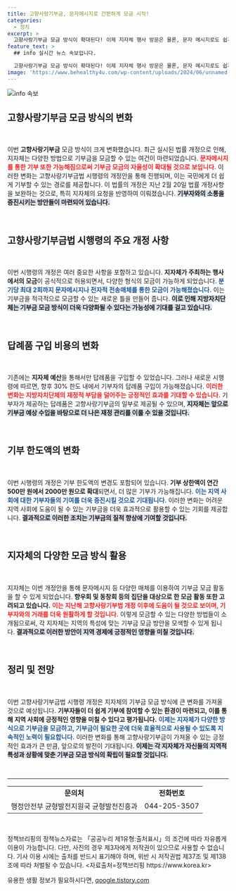```yaml
---
title: 고향사랑기부금, 문자메시지로 간편하게 모금 시작!
categories:
  - 정치
excerpt: >
  고향사랑기부금 모금 방식이 확대된다! 이제 지자체 행사 방문은 물론, 문자 메시지로도 쉽게 기부할 수 있게 된다. 21일부터 시행되는 개정안으로 다양한 기부 방법이 加해져 인구감소 지역에 실질적인 도움이 기대된다.
feature_text: >
  ## info 실시간 뉴스 속보입니다.

  고향사랑기부금 모금 방식이 확대된다! 이제 지자체 행사 방문은 물론, 문자 메시지로도 쉽게 기부할 수 있게 된다. 21일부터 시행되는 개정안으로 다양한 기부 방법이 加해져 인구감소 지역에 실질적인 도움이 기대된다.
image: 'https://www.behealthy4u.com/wp-content/uploads/2024/06/unnamed-file.png'
---
```


<p><img src="https://www.behealthy4u.com/wp-content/uploads/2024/06/unnamed-file.png" alt="info 속보" /></p>

<h2 data-ke-size="size26">고향사랑기부금 모금 방식의 변화</h2>

<p data-ke-size="size16">&nbsp;</p>

<p>이번 <b>고향사랑기부금</b> 모금 방식이 크게 변화했습니다. 최근 실시된 법률 개정으로 인해, 지자체는 다양한 방법으로 기부금을 모금할 수 있는 여건이 마련되었습니다. <b><span style="color: #ee2323;"> 문자메시지를 통한 기부 또한 가능해짐으로써 기부금 모금의 자율성이 확대될 것으로 보입니다.</span></b> 이러한 변화는 고향사랑기부금법 시행령의 개정안을 통해 진행되며, 이는 국민에게 더 쉽게 기부할 수 있는 경로를 제공합니다. 이 법률의 개정은 지난 2월 20일 법률 개정사항을 보완하는 것으로, 특히 지자체의 요청을 반영하여 이뤄졌습니다. <b><span style="background-color: #21538527;">기부자와의 소통을 증진시키는 방안들이 마련되어 있습니다.</span></b> </p>

<p data-ke-size="size16">&nbsp;</p>

<h2 data-ke-size="size26">고향사랑기부금법 시행령의 주요 개정 사항</h2>

<p data-ke-size="size16">&nbsp;</p>

<p>이번 시행령의 개정은 여러 중요한 사항을 포함하고 있습니다. <b>지자체가 주최하는 행사에서의 모금</b>이 공식적으로 허용되면서, 다양한 형식의 모금이 가능하게 되었습니다. <b><span style="color: #1a5490;">분기당 최대 2회까지 문자메시지나 전자적 전송매체를 통한 모금이 가능해졌습니다.</span></b> 이는 기부금을 적극적으로 모금할 수 있는 새로운 틀을 만들어 줍니다. <b><span style="background-color: #21538527;">이로 인해 지방자치단체는 기부금 모금 방식이 더욱 다양화될 수 있다는 가능성에 기대를 걸고 있습니다.</span></b> </p>

<p data-ke-size="size16">&nbsp;</p>

<h2 data-ke-size="size26">답례품 구입 비용의 변화</h2>

<p data-ke-size="size16">&nbsp;</p>

<p>기존에는 <b>지자체 예산</b>을 통해서만 답례품을 구입할 수 있었습니다. 그러나 새로운 시행령에 따르면, 향후 30% 한도 내에서 기부자의 답례품 구입이 가능해졌습니다. <b><span style="color: #ee2323;">이러한 변화는 지방자치단체의 재정적 부담을 덜어주는 긍정적인 효과를 기대할 수 있습니다.</span></b> 기부자가 제공하는 답례품은 고향사랑기부금의 일부로 제공될 수 있으며, <b><span style="background-color: #21538527;">지자체는 앞으로 기부금 예상 수입을 바탕으로 더 나은 재정 관리를 이룰 수 있을 것입니다.</span></b></p>

<p data-ke-size="size16">&nbsp;</p>

<h2 data-ke-size="size26">기부 한도액의 변화</h2>

<p data-ke-size="size16">&nbsp;</p>

<p>이번 시행령의 개정은 기부 한도액의 변경도 포함되어 있습니다. <b>기부 상한액이 연간 500만 원에서 2000만 원으로 확대</b>되면서, 더 많은 기부가 가능해집니다. <b><span style="color: #1a5490;">이는 지역 사회에 대한 기부자들의 기여를 더욱 증진시킬 것으로 기대됩니다.</span></b> 이러한 변화는 어려운 지역 사회에 도움이 될 수 있는 기부금을 더욱 효과적으로 활용할 수 있는 기회를 제공합니다. <b><span style="background-color: #21538527;">결과적으로 이러한 조치는 기부금의 질적 향상에 기여할 것입니다.</span></b></p>

<p data-ke-size="size16">&nbsp;</p>

<h2 data-ke-size="size26">지자체의 다양한 모금 방식 활용</h2>

<p data-ke-size="size16">&nbsp;</p>

<p>지자체는 이번 개정안을 통해 문자메시지 등 다양한 매체를 이용하여 기부금 모금 활동을 할 수 있게 되었습니다. <b>향우회 및 동창회 등의 집단을 대상으로 한 모금 활동 또한 고려되고 있습니다.</b> <b><span style="color: #ee2323;">이는 지난해 고향사랑기부법 개정 이후에 도움이 될 것으로 보이며, 기부자와의 거래를 더욱 원활하게 할 것입니다.</span></b> 이렇게 모금할 수 있는 다양한 방법들이 소개됨으로써, 각 지자체는 지역의 특성에 맞는 기부금 모금 방안을 모색할 수 있게 됩니다. <b><span style="background-color: #21538527;">결과적으로 이러한 방안이 지역 경제에 긍정적인 영향을 미칠 것입니다.</span></b> </p>

<p data-ke-size="size16">&nbsp;</p>

<h2 data-ke-size="size26">정리 및 전망</h2>

<p data-ke-size="size16">&nbsp;</p>

<p>이번 고향사랑기부금법 시행령 개정은 지자체의 기부금 모금 방식에 큰 변화를 가져올 것으로 예상됩니다. <b>기부자들이 더 쉽게 기부에 참여할 수 있는 환경이 마련되고, 이를 통해 지역 사회에 긍정적인 영향을 미칠 수 있다고 평가됩니다.</b> <b><span style="color: #1a5490;">이제는 지자체가 다양한 방식으로 기부금을 모금하고, 기부금이 필요한 곳에 더욱 효율적으로 사용될 수 있도록 지속적인 노력이 필요합니다.</span></b> 이러한 변화를 통해 고향사랑기부금이 가져올 수 있는 긍정적인 효과가 큰 만큼, 앞으로의 발전이 기대됩니다. <b><span style="background-color: #21538527;">이제는 각 지자체가 자신들의 지역적 특성과 상황에 맞춘 기부금 모금 방식의 확립이 필요할 것입니다.</span></b></p>

<p data-ke-size="size16">&nbsp;</p>

<hr />

<table style="width: 100%; border-collapse: collapse;">
<tr>
<td style="text-align: center; height: 17px;"><b>문의처</b></td>
<td style="text-align: center; height: 17px;"><b>전화번호</b></td>
</tr>
<tr>
<td style="text-align: center; height: 17px;">행정안전부 균형발전지원국 균형발전진흥과</td>
<td style="text-align: center; height: 17px;">044-205-3507</td>
</tr>
</table> 

<p data-ke-size="size16">&nbsp;</p>

<p data-ke-size="size16">정책브리핑의 정책뉴스자료는 「공공누리 제1유형:출처표시」의 조건에 따라 자유롭게 이용이 가능합니다. 다만, 사진의 경우 제3자에게 저작권이 있으므로 사용할 수 없습니다. 기사 이용 시에는 출처를 반드시 표기해야 하며, 위반 시 저작권법 제37조 및 제138조에 따라 처벌될 수 있습니다. <자료출처=정책브리핑 https://www.korea.kr></p>
유용한 생활 정보가 필요하시다면, <a href="https://qoogle.tistory.com" rel="dofollow">qoogle.tistory.com</a>


